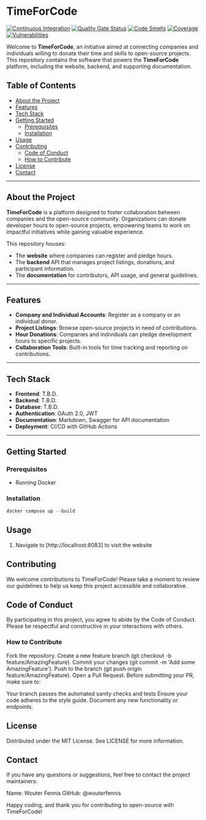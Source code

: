 # TimeForCode

[![Continuous Integration](https://github.com/wouterfennis/TimeForCode/actions/workflows/build.yaml/badge.svg)](https://github.com/wouterfennis/TimeForCode/actions/workflows/build.yaml)
[![Quality Gate Status](https://sonarcloud.io/api/project_badges/measure?project=wouterfennis_TimeForCode&metric=alert_status)](https://sonarcloud.io/summary/new_code?id=wouterfennis_TimeForCode)
[![Code Smells](https://sonarcloud.io/api/project_badges/measure?project=wouterfennis_TimeForCode&metric=code_smells)](https://sonarcloud.io/summary/new_code?id=wouterfennis_TimeForCode)
[![Coverage](https://sonarcloud.io/api/project_badges/measure?project=wouterfennis_TimeForCode&metric=coverage)](https://sonarcloud.io/summary/new_code?id=wouterfennis_TimeForCode)
[![Vulnerabilities](https://sonarcloud.io/api/project_badges/measure?project=wouterfennis_TimeForCode&metric=vulnerabilities)](https://sonarcloud.io/summary/new_code?id=wouterfennis_TimeForCode)

Welcome to **TimeForCode**, an initiative aimed at connecting companies and
 individuals willing to donate their time and skills to open-source projects.
  This repository contains the software that powers the **TimeForCode**
   platform, including the website, backend, and supporting documentation.

## Table of Contents

- [About the Project](#about-the-project)
- [Features](#features)
- [Tech Stack](#tech-stack)
- [Getting Started](#getting-started)
  - [Prerequisites](#prerequisites)
  - [Installation](#installation)
- [Usage](#usage)
- [Contributing](#contributing)
  - [Code of Conduct](#code-of-conduct)
  - [How to Contribute](#how-to-contribute)
- [License](#license)
- [Contact](#contact)

---

## About the Project

**TimeForCode** is a platform designed to foster collaboration between
 companies and the open-source community. Organizations can donate developer
  hours to open-source projects, empowering teams to work on impactful
   initiatives while gaining valuable experience.

This repository houses:

- The **website** where companies can register and pledge hours.
- The **backend** API that manages project listings, donations, and participant
 information.
- The **documentation** for contributors, API usage, and general guidelines.

---

## Features

- **Company and Individual Accounts**: Register as a company or an individual
 donor.
- **Project Listings**: Browse open-source projects in need of contributions.
- **Hour Donations**: Companies and individuals can pledge development hours
 to specific projects.
- **Collaboration Tools**: Built-in tools for time tracking and reporting
 on contributions.

---

## Tech Stack

- **Frontend**: T.B.D.
- **Backend**: T.B.D.
- **Database**: T.B.D.
- **Authentication**: OAuth 2.0, JWT
- **Documentation**: Markdown, Swagger for API documentation
- **Deployment**: CI/CD with GitHub Actions

---

## Getting Started

### Prerequisites

- Running Docker

### Installation

```powershell
docker compose up --build
```

## Usage

1. Navigate to [http://localhost:8083] to visit the website

## Contributing

We welcome contributions to TimeForCode! Please take a moment to review our
 guidelines to help us keep this project accessible and collaborative.

## Code of Conduct

By participating in this project, you agree to abide by the Code of Conduct.
 Please be respectful and constructive in your interactions with others.

### How to Contribute

Fork the repository.
Create a new feature branch (git checkout -b feature/AmazingFeature).
Commit your changes (git commit -m 'Add some AmazingFeature').
Push to the branch (git push origin feature/AmazingFeature).
Open a Pull Request.
Before submitting your PR, make sure to:

Your branch passes the automated sanity checks and tests
Ensure your code adheres to the style guide.
Document any new functionality or endpoints.

## License

Distributed under the MIT License. See LICENSE for more information.

## Contact

If you have any questions or suggestions, feel free to contact the project
 maintainers:

Name: Wouter Fennis
GitHub: @wouterfennis

Happy coding, and thank you for contributing to open-source with TimeForCode!
